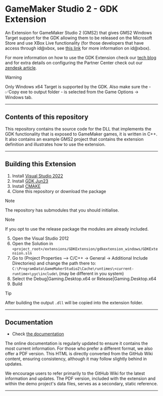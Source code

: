 # GameMaker Studio 2 - GDK Extension

An Extension for GameMaker Studio 2 (GMS2) that gives GMS2 Windows Target support for the GDK allowing them to be released on the Microsoft Store and use XBox Live functionality (for those developers that have access through id@xbox, see [this link](https://www.xbox.com/developers/id) for more information on id@xbox).

For more information on how to use the GDK Extension check our [tech blog](https://www.yoyogames.com/en/blog/gdk-extension) and for extra details on configuring the Partner Center check out our [zendesk article](https://help.yoyogames.com/hc/en-us/articles/4411044955793).

> [!WARNING]
> Only Windows x64 Target is supported by the GDK. Also make sure the - ✅Copy exe to output folder - is selected from the Game Options -> Windows tab.

--- 

## Contents of this repository

This repository contains the source code for the DLL that implements the GDK functionality that is exposed to GameMaker games, it is written in C++. It also contains an example GMS2 project that contains the extension definition and illustrates how to use the extension.

---

## Building this Extension


1. Install [Visual Studio 2022](https://visualstudio.microsoft.com/downloads/) 
2. Install [GDK Jun23](https://github.com/microsoft/GDK/releases/tag/June_2023)
3. Install [CMAKE](https://cmake.org/download/)
4. Clone this repository or download the package

> [!NOTE]
> The repository has submodules that you should initialise. 

> [!NOTE]
> If you opt to use the release package the modules are already included.

5. Open the Visual Studio 2012
6. Open the Solution in `<project_root>/extensions/GDKExtension/gdkextension_windows/GDKExtension.sln`
7. Go to (Project Properties --> C/C++ -> General -> Additional Include Directories) and change the path there to: `C:\ProgramData\GameMakerStudio2\Cache\runtimes\<current-runtime>\yyc\include\` (may be different in you system)
8. Select the Debug|Gaming.Desktop.x64 or Release|Gaming.Desktop.x64
9. Build

> [!TIP]
> After building the output `.dll` will be copied into the extension folder.

---

## Documentation

* Check [the documentation](../../wiki)

The online documentation is regularly updated to ensure it contains the most current information. For those who prefer a different format, we also offer a PDF version. This HTML is directly converted from the GitHub Wiki content, ensuring consistency, although it may follow slightly behind in updates.

We encourage users to refer primarily to the GitHub Wiki for the latest information and updates. The PDF version, included with the extension and within the demo project's data files, serves as a secondary, static reference.

---
